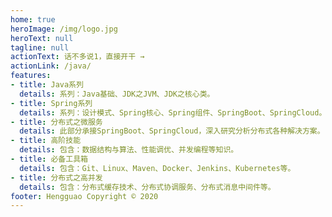 ```yaml
--- 
home: true
heroImage: /img/logo.jpg
heroText: null
tagline: null
actionText: 话不多说1，直接开干 →
actionLink: /java/
features:
- title: Java系列
  details: 系列：Java基础、JDK之JVM、JDK之核心类。
- title: Spring系列
  details: 系列：设计模式、Spring核心、Spring组件、SpringBoot、SpringCloud。
- title: 分布式之微服务
  details: 此部分承接SpringBoot、SpringCloud，深入研究分析分布式各种解决方案。
- title: 高阶技能
  details: 包含：数据结构与算法、性能调优、并发编程等知识。
- title: 必备工具箱
  details: 包含：Git、Linux、Maven、Docker、Jenkins、Kubernetes等。
- title: 分布式之高并发
  details: 包含：分布式缓存技术、分布式协调服务、分布式消息中间件等。
footer: Hengguao Copyright © 2020 
---
```

<!-- --- layout: HomeLayout --- -->